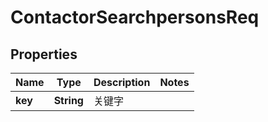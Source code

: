 # ContactorSearchpersonsReq

## Properties
Name | Type | Description | Notes
------------ | ------------- | ------------- | -------------
**key** | **String** | 关键字 | 
